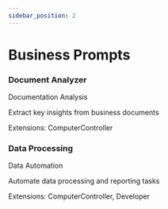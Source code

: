 ```yaml
---
sidebar_position: 2
---
```


# Business Prompts

<div className="prompt-grid">
  <div className="prompt-card">
    <h3>Document Analyzer</h3>
    <div>
      <span className="prompt-tag">Documentation</span>
      <span className="prompt-tag">Analysis</span>
    </div>
    <p>Extract key insights from business documents</p>
    <div className="prompt-meta">
      Extensions: ComputerController
    </div>
  </div>
  
  <div className="prompt-card">
    <h3>Data Processing</h3>
    <div>
      <span className="prompt-tag">Data</span>
      <span className="prompt-tag">Automation</span>
    </div>
    <p>Automate data processing and reporting tasks</p>
    <div className="prompt-meta">
      Extensions: ComputerController, Developer
    </div>
  </div>
</div>